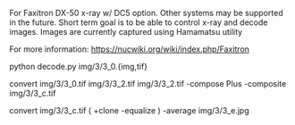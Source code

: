 For Faxitron DX-50 x-ray w/ DC5 option. Other systems may be supported in the future. Short term goal is to be able to control x-ray and decode images. Images are currently captured using Hamamatsu utility

For more information: https://nucwiki.org/wiki/index.php/Faxitron

python decode.py  img/3/3_0.{img,tif}

convert img/3/3_0.tif img/3/3_2.tif img/3/3_2.tif -compose Plus -composite img/3/3_c.tif

convert img/3/3_c.tif \( +clone -equalize \) -average img/3/3_e.jpg

